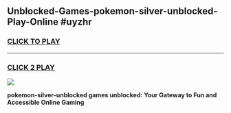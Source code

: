 
## Unblocked-Games-pokemon-silver-unblocked-Play-Online #uyzhr
<h3>
<a href="https://news.freeplayer.one?title=pokemon-silver-unblocked&ref=3">CLICK TO PLAY</a></h3>
<hr>

<h3>
<a href="https://news.freeplayer.one?title=pokemon-silver-unblocked&ref=3">CLICK 2 PLAY</a>
  
</h3>

<a href="https://news.freeplayer.one?title=pokemon-silver-unblocked&ref=3"><img src="https://clearcache.store/games.png"></a>


**pokemon-silver-unblocked games unblocked: Your Gateway to Fun and Accessible Online Gaming**
